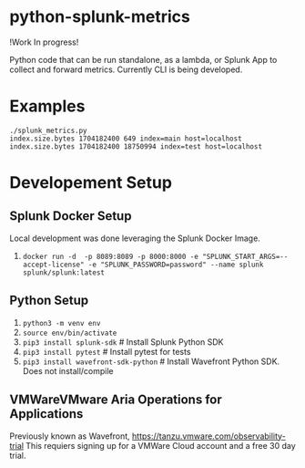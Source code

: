 # python-splunk-metrics
!Work In progress!

Python code that can be run standalone, as a lambda, or Splunk App to collect and forward metrics. Currently CLI is being developed.

# Examples

```
./splunk_metrics.py 
index.size.bytes 1704182400 649 index=main host=localhost
index.size.bytes 1704182400 18750994 index=test host=localhost
```

# Developement Setup

## Splunk Docker Setup

Local development was done leveraging the Splunk Docker Image.

1. `docker run -d  -p 8089:8089 -p 8000:8000 -e "SPLUNK_START_ARGS=--accept-license" -e "SPLUNK_PASSWORD=password" --name splunk splunk/splunk:latest`

## Python Setup

1. `python3 -m venv env`
2. `source env/bin/activate`
3. `pip3 install splunk-sdk`                # Install Splunk Python SDK
4. `pip3 install pytest`                    # Install pytest for tests 
5. `pip3 install wavefront-sdk-python`      # Install Wavefront Python SDK. Does not install/compile

## VMWareVMware Aria Operations for Applications 

Previously known as Wavefront, https://tanzu.vmware.com/observability-trial
This requiers signing up for a VMWare Cloud account and a free 30 day trial.

